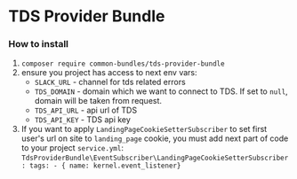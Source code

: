 # TDS Provider Bundle

### How to install

1. `composer require common-bundles/tds-provider-bundle`
2. ensure you project has access to next env vars:
    * `SLACK_URL` - channel for tds related errors 
    * `TDS_DOMAIN` - domain which we want to connect to TDS. If set to `null`, domain will be taken from request.
    * `TDS_API_URL` - api url of TDS
    * `TDS_API_KEY` - TDS api key
3. If you want to apply `LandingPageCookieSetterSubscriber` to set first user's url on site to `landing_page` cookie, you must add next part of code to your project `service.yml`:
  `TdsProviderBundle\EventSubscriber\LandingPageCookieSetterSubscriber:
           tags:
                - { name: kernel.event_listener}`
